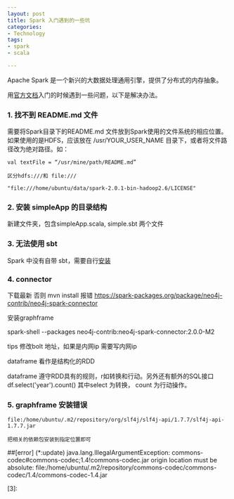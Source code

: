 ```yaml
---
layout: post
title: Spark 入门遇到的一些坑
categories: 
- Technology
tags:
- spark
- scala

---
```




Apache Spark 是一个新兴的大数据处理通用引擎，提供了分布式的内存抽象。

用[官方文档][1]入门的时候遇到一些问题，以下是解决办法。

 <!--more-->


### 1.  找不到 README.md 文件
需要将Spark目录下的README.md 文件放到Spark使用的文件系统的相应位置。如果使用的是HDFS，应该放在 /usr/YOUR\_USER\_NAME 目录下，或者将文件路径改为绝对路径。如：

	val textFile = “/usr/mine/path/README.md” 

    区分hdfs:///和 file:///

    "file:///home/ubuntu/data/spark-2.0.1-bin-hadoop2.6/LICENSE"

### 2. 安装 simpleApp 的目录结构
新建文件夹，包含simpleApp.scala, simple.sbt 两个文件

### 3. 无法使用 sbt
Spark 中没有自带 sbt，需要自行[安装][2]

### 4.  connector

下载最新  否则 mvn install 报错
 https://spark-packages.org/package/neo4j-contrib/neo4j-spark-connector

 安装graphframe

 spark-shell --packages neo4j-contrib:neo4j-spark-connector:2.0.0-M2

 tips  修改bolt 地址，如果是内网ip 需要写内网ip

 dataframe 看作是结构化的RDD

 dataframe 遵守RDD具有的规则，r如转换和行动。另外还有额外的SQL接口
 df.select('year').count()   其中select 为转换， count 为行动操作。


### 5. graphframe 安装错误


    file:/home/ubuntu/.m2/repository/org/slf4j/slf4j-api/1.7.7/slf4j-api-1.7.7.jar 

    把相关的依赖包安装到指定位置即可


##[error] (*:update) java.lang.IllegalArgumentException: commons-codec#commons-codec;1.4!commons-codec.jar origin location must be absolute: file:/home/ubuntu/.m2/repository/commons-codec/commons-codec/1.4/commons-codec-1.4.jar


[1]:	https://spark.apache.org/docs/latest/quick-start.html
[2]:	http://www.scala-sbt.org/0.13/docs/zh-cn/Installing-sbt-on-Linux.html
[3]:    